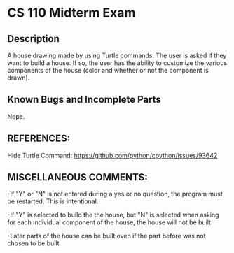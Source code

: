 # CS 110 Midterm Exam

## Description
A house drawing made by using Turtle commands. The user is asked if they want to build a house. If so, the user has the ability to customize the various components of the house (color and whether or not the component is drawn).

## Known Bugs and Incomplete Parts
Nope.

## REFERENCES:
Hide Turtle Command: https://github.com/python/cpython/issues/93642

## MISCELLANEOUS COMMENTS:
-If "Y" or "N" is not entered during a yes or no question, the program must be restarted. This is intentional.

-If "Y" is selected to build the the house, but "N" is selected when asking for each individual component of the house, the house will not be built.

-Later parts of the house can be built even if the part before was not chosen to be built.